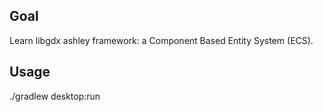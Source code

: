 ## Goal

Learn libgdx ashley framework: a Component Based Entity System (ECS).

## Usage

./gradlew desktop:run

